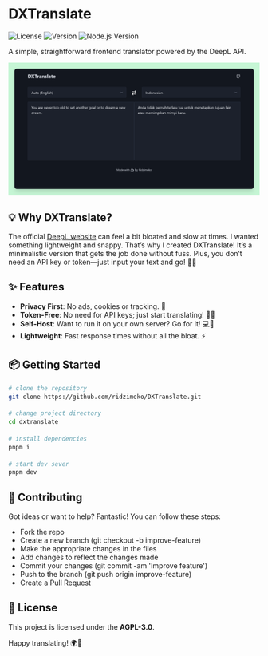 # DXTranslate

![License](https://img.shields.io/badge/License-AGPL--3.0-blue.svg)
![Version](https://img.shields.io/badge/Version-1.0.0-orange.svg)
![Node.js Version](https://img.shields.io/badge/node-%3E%3D20.0.0-brightgreen.svg)

A simple, straightforward frontend translator powered by the DeepL API.

![DXTranslate Web Screenshot](./screenshot/img.png)

## 💡 Why DXTranslate?

The official [DeepL website](https://deepl.com) can feel a bit bloated and slow at times. I wanted something lightweight and snappy. That’s why I created DXTranslate! It’s a minimalistic version that gets the job done without fuss. Plus, you don’t need an API key or token—just input your text and go! 🚀✨

## ✨ Features

- **Privacy First**: No ads, cookies or tracking. 🍪
- **Token-Free**: No need for API keys; just start translating! 🔑❌
- **Self-Host**: Want to run it on your own server? Go for it! 💻🚀
- **Lightweight**: Fast response times without all the bloat. ⚡

## 📦 Getting Started

```bash
# clone the repository
git clone https://github.com/ridzimeko/DXTranslate.git

# change project directory
cd dxtranslate

# install dependencies
pnpm i

# start dev sever
pnpm dev
```

## 🤝 Contributing

Got ideas or want to help? Fantastic! You can follow these steps:

- Fork the repo
- Create a new branch (git checkout -b improve-feature)
- Make the appropriate changes in the files
- Add changes to reflect the changes made
- Commit your changes (git commit -am 'Improve feature')
- Push to the branch (git push origin improve-feature)
- Create a Pull Request

## 📜 License

This project is licensed under the **AGPL-3.0**.

Happy translating! 🌍💬
